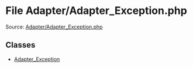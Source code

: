 File Adapter/Adapter_Exception.php
=========
Source: [Adapter/Adapter_Exception.php](https://github.com/PrestaShop/PrestaShop/blob/1.6.1.1/Adapter/Adapter_Exception.php)


Classes
-------

* [Adapter_Exception](class.Adapter_Exception.md)

